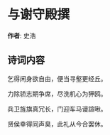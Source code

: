# 与谢守殿撰

**作者**: 史浩

## 诗词内容

乞得闲身欲自由，便当寻壑更经丘。

力除骄志期争席，尽洗机心为狎鸥。

兵卫旌旗真冗长，门迎车马谩諠啾。

贤侯幸得同声臭，此礼从今合罢休。

